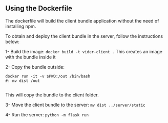 ## Using the Dockerfile


The dockerfile will build the client bundle application without the need of installing npm.

To obtain and deploy the client bundle in the server, follow the instructions below:

1- Build the image: `docker build -t vider-client .` This creates an image with the bundle inside it

2- Copy the bundle outside: 
```
docker run -it -v $PWD:/out /bin/bash
#: mv dist /out
   
```
This will copy the bundle to the client folder.

3- Move the client bundle to the server: `mv dist ../server/static`

4- Run the server: `python -m flask run`

